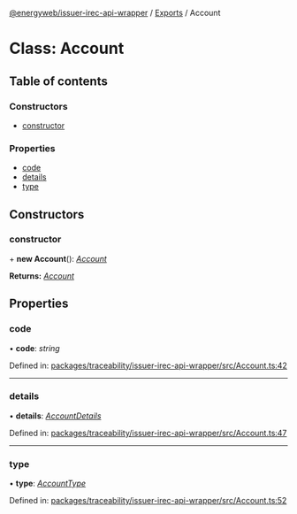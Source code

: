 [@energyweb/issuer-irec-api-wrapper](../README.md) / [Exports](../modules.md) / Account

# Class: Account

## Table of contents

### Constructors

- [constructor](account.md#constructor)

### Properties

- [code](account.md#code)
- [details](account.md#details)
- [type](account.md#type)

## Constructors

### constructor

\+ **new Account**(): [*Account*](account.md)

**Returns:** [*Account*](account.md)

## Properties

### code

• **code**: *string*

Defined in: [packages/traceability/issuer-irec-api-wrapper/src/Account.ts:42](https://github.com/energywebfoundation/origin/blob/1ec4bda2/packages/traceability/issuer-irec-api-wrapper/src/Account.ts#L42)

___

### details

• **details**: [*AccountDetails*](accountdetails.md)

Defined in: [packages/traceability/issuer-irec-api-wrapper/src/Account.ts:47](https://github.com/energywebfoundation/origin/blob/1ec4bda2/packages/traceability/issuer-irec-api-wrapper/src/Account.ts#L47)

___

### type

• **type**: [*AccountType*](../enums/accounttype.md)

Defined in: [packages/traceability/issuer-irec-api-wrapper/src/Account.ts:52](https://github.com/energywebfoundation/origin/blob/1ec4bda2/packages/traceability/issuer-irec-api-wrapper/src/Account.ts#L52)
